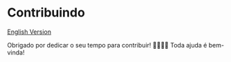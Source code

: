# Contribuindo

[English Version](/CONTRIBUTING_EN.md)

Obrigado por dedicar o seu tempo para contribuir! 🙇‍♀️🙇‍♂️ Toda ajuda é bem-vinda!
